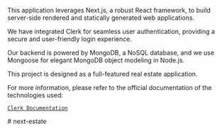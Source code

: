 This application leverages Next.js, a robust React framework, to build server-side rendered and statically generated web applications.

We have integrated Clerk for seamless user authentication, providing a secure and user-friendly login experience.

Our backend is powered by MongoDB, a NoSQL database, and we use Mongoose for elegant MongoDB object modeling in Node.js.

This project is designed as a full-featured real estate application.

For more information, please refer to the official documentation of the technologies used:

[`Clerk Documentation`](https://go.clerk.com/WSe7K8F)

#   n e x t - e s t a t e  
 